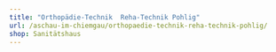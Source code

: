 ```yaml
---
title: "Orthopädie-Technik  Reha-Technik Pohlig"
url: /aschau-im-chiemgau/orthopaedie-technik-reha-technik-pohlig/
shop: Sanitätshaus
---
```

